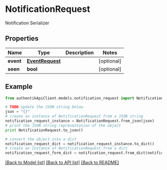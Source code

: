 # NotificationRequest

Notification Serializer

## Properties
Name | Type | Description | Notes
------------ | ------------- | ------------- | -------------
**event** | [**EventRequest**](EventRequest.md) |  | [optional] 
**seen** | **bool** |  | [optional] 

## Example

```python
from authentikApiClient.models.notification_request import NotificationRequest

# TODO update the JSON string below
json = "{}"
# create an instance of NotificationRequest from a JSON string
notification_request_instance = NotificationRequest.from_json(json)
# print the JSON string representation of the object
print NotificationRequest.to_json()

# convert the object into a dict
notification_request_dict = notification_request_instance.to_dict()
# create an instance of NotificationRequest from a dict
notification_request_form_dict = notification_request.from_dict(notification_request_dict)
```
[[Back to Model list]](../README.md#documentation-for-models) [[Back to API list]](../README.md#documentation-for-api-endpoints) [[Back to README]](../README.md)


